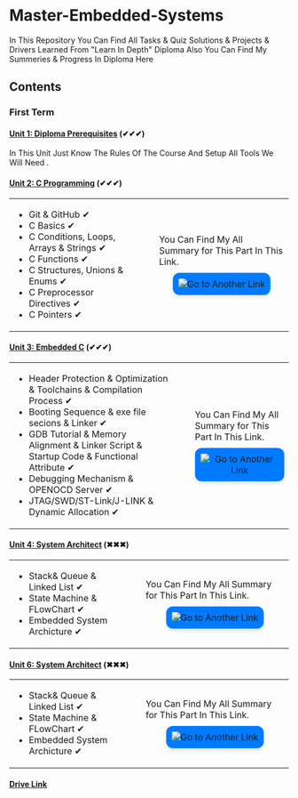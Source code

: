 # Master-Embedded-Systems

In This Repository You Can Find All Tasks & Quiz Solutions & Projects & Drivers Learned From "Learn In Depth" Diploma
Also You Can Find My Summeries & Progress In Diploma Here
## Contents
### First Term
#### [Unit 1: Diploma Prerequisites](https://github.com/Basem0/Master-Embedded-Systems) (✔✔✔)
<p>In This Unit Just Know The Rules Of The Course And Setup All Tools We Will Need .</p>

#### [Unit 2: C Programming](https://github.com/Basem0/Master-Embedded-Systems/tree/main/Unit2) (✔✔✔)
<table>
  <tr>
    <td>
      <ul>
        <li>Git & GitHub ✔</li>
        <li>C Basics ✔</li>
        <li>C Conditions, Loops, Arrays & Strings ✔</li>
        <li>C Functions ✔</li>
        <li>C Structures, Unions & Enums ✔</li>
        <li>C Preprocessor Directives ✔</li>
        <li>C Pointers ✔</li>
      </ul>
    </td>
    <td style="vertical-align: middle; padding-left: 40px;">
      <div style="display: flex; flex-direction: column; align-items: center;">
        <p style="margin: 0;">You Can Find My All Summary for This Part In This Link.</p>
        <a href="https://your-link-here.com" style="margin-top: 10px;">
          <img src="https://github.com/Basem0/Master-Embedded-Systems/assets/126205898/7cf2b4fa-7f20-4f76-b7cb-8b295d00f06d" alt="Go to Another Link" style="
            display: inline-block;
            padding: 10px;
            background-color: #007BFF;
            border-radius: 12px;
            box-shadow: 0 4px 6px rgba(0, 0, 0, 0.1);
            text-align: center;
          ">
        </a>
      </div>
    </td>
  </tr>
</table>

#### [Unit 3: Embedded C]() (✔✔✔)
<table>
  <tr>
    <td>
      <ul>
        <li>Header Protection & Optimization & Toolchains & Compilation Process ✔</li>
        <li>Booting Sequence & exe file secions & Linker ✔</li>
        <li>GDB Tutorial & Memory Alignment & Linker Script & Startup Code & Functional Attribute ✔</li>
        <li>Debugging Mechanism & OPENOCD Server ✔</li>
        <li>JTAG/SWD/ST-Link/J-LINK & Dynamic Allocation ✔</li>
      </ul>
    </td>
    <td style="vertical-align: middle; padding-left: 40px;">
      <div style="display: flex; flex-direction: column; align-items: center;">
        <p style="margin: 0;">You Can Find My All Summary for This Part In This Link.</p>
        <a href="https://your-link-here.com" style="margin-top: 10px;">
          <img src="https://github.com/Basem0/Master-Embedded-Systems/assets/126205898/7cf2b4fa-7f20-4f76-b7cb-8b295d00f06d" alt="Go to Another Link" style="
            display: inline-block;
            padding: 10px;
            background-color: #007BFF;
            border-radius: 12px;
            box-shadow: 0 4px 6px rgba(0, 0, 0, 0.1);
            text-align: center;
          ">
        </a>
      </div>
    </td>
  </tr>
</table>

#### [Unit 4: System Architect]() (✖✖✖)
<table>
  <tr>
    <td>
      <ul>
        <li>Stack& Queue & Linked List ✔</li>
        <li>State Machine & FLowChart ✔</li>
        <li>Embedded System Archicture ✔</li>
      </ul>
    </td>
    <td style="vertical-align: middle; padding-left: 40px;">
      <div style="display: flex; flex-direction: column; align-items: center;">
        <p style="margin: 0;">You Can Find My All Summary for This Part In This Link.</p>
        <a href="https://your-link-here.com" style="margin-top: 10px;">
          <img src="https://github.com/Basem0/Master-Embedded-Systems/assets/126205898/7cf2b4fa-7f20-4f76-b7cb-8b295d00f06d" alt="Go to Another Link" style="
            display: inline-block;
            padding: 10px;
            background-color: #007BFF;
            border-radius: 12px;
            box-shadow: 0 4px 6px rgba(0, 0, 0, 0.1);
            text-align: center;
          ">
        </a>
      </div>
    </td>
  </tr>
</table>

#### [Unit 6: System Architect]() (✖✖✖)
<table>
  <tr>
    <td>
      <ul>
        <li>Stack& Queue & Linked List ✔</li>
        <li>State Machine & FLowChart ✔</li>
        <li>Embedded System Archicture ✔</li>
      </ul>
    </td>
    <td style="vertical-align: middle; padding-left: 40px;">
      <div style="display: flex; flex-direction: column; align-items: center;">
        <p style="margin: 0;">You Can Find My All Summary for This Part In This Link.</p>
        <a href="https://your-link-here.com" style="margin-top: 10px;">
          <img src="https://github.com/Basem0/Master-Embedded-Systems/assets/126205898/7cf2b4fa-7f20-4f76-b7cb-8b295d00f06d" alt="Go to Another Link" style="
            display: inline-block;
            padding: 10px;
            background-color: #007BFF;
            border-radius: 12px;
            box-shadow: 0 4px 6px rgba(0, 0, 0, 0.1);
            text-align: center;
          ">
        </a>
      </div>
    </td>
  </tr>
</table>


#### [Drive Link](https://drive.google.com/drive/folders/1GWskSVN4Az89VHR4Vtoy4MFsKqjWxi4G)
